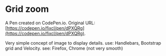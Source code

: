 # Grid zoom

A Pen created on CodePen.io. Original URL: [https://codepen.io/fixcl/pen/dPXQRg](https://codepen.io/fixcl/pen/dPXQRg).

Very simple concept of image to display details.
use: Handlebars, Bootstrap grid and Velocity.
see: Firefox, Chrome (not very smooth)